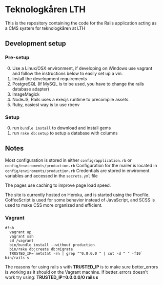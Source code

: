 # Teknologkåren LTH

This is the repository containing the code for the Rails application acting as a CMS system for teknologkåren at LTH

## Development setup

### Pre-setup

0. Use a Linux/OSX environment, if developing on Windows use vagrant and follow the instructions below to easily set up a vm.
0. Install the development requirements
  0. PostgreSQL (If MySQL is to be used, you have to change the rails database adapter)
  0. ImageMagick
  0. NodeJS, Rails uses a execjs runtime to precompile assets
  0. Ruby, easiest way is to use rbenv

### Setup

0. run `bundle install` to download and install gems
0. run `rake db:setup` to setup a database with columns

## Notes

Most configuration is stored in either `config/application.rb` or `config/enviroments/production.rb`
Configuration for the mailer is located in `config/enviroments/production.rb`
Credentials are stored in enviroment variables and accessed in the `secrets.yml` file

The pages use caching to improve page load speed.

The site is currently hosted on Heroku, and is started using the Procfile. 
CoffeeScript is used for some behavior instead of JavaScript, and SCSS is used to make CSS more organized and efficient.

### Vagrant
  
```
#!sh
  vagrant up
  vagrant ssh
  cd /vagrant
  bin/bundle install --without production
  bin/rake db:create db:migrate
  TRUSTED_IP=`netstat -rn | grep "^0.0.0.0 " | cut -d " " -f10` bin/rails s
```

The reasons for using rails s with **TRUSTED_IP** is to make sure better_errors is working as it should on the Vagrant machine.
If better_errors doesn't work try using: **TRUSTED_IP=0.0.0.0/0 rails s**
